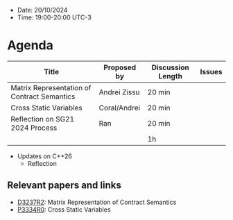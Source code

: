 * Date: 20/10/2024
* Time: 19:00-20:00 UTC-3

# Agenda

| Title | Proposed by | Discussion Length | Issues       |
|----------|-------------|-------------|----------------|
| Matrix Representation of Contract Semantics | Andrei Zissu  | 20 min  |
| Cross Static Variables | Coral/Andrei | 20 min |
| Reflection on SG21 2024 Process | Ran | 20 min |
|           |   | 1h     |          |

* Updates on C++26
  * Reflection

## Relevant papers and links
   * [D3237R2](https://wg21.link/D3237R2): Matrix Representation of Contract Semantics
   * [P3334R0](https://wg21.link/P3334R0): Cross Static Variables
